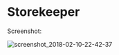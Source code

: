 # Storekeeper

Screenshot:

![screenshot_2018-02-10-22-42-37](https://user-images.githubusercontent.com/36264538/36302003-efa64da0-132e-11e8-9a66-c6fd1ad24f21.png)
